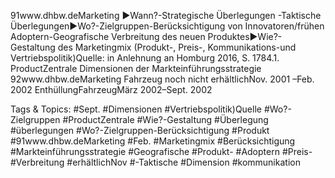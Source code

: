91www.dhbw.deMarketing
►Wann?-Strategische Überlegungen -Taktische Überlegungen►Wo?-Zielgruppen-Berücksichtigung von Innovatoren/frühen Adoptern-Geografische Verbreitung des neuen Produktes►Wie?-Gestaltung des Marketingmix (Produkt-, Preis-, Kommunikations-und Vertriebspolitik)Quelle: in Anlehnung an Homburg 2016, S. 1784.1. ProductZentrale Dimensionen der Markteinführungsstrategie
92www.dhbw.deMarketing
Fahrzeug noch nicht erhältlichNov. 2001 –Feb. 2002
EnthüllungFahrzeugMärz 2002–Sept. 2002

   Tags & Topics:
   #Sept.
   #Dimensionen
   #Vertriebspolitik)Quelle
   #Wo?-Zielgruppen
   #ProductZentrale
   #Wie?-Gestaltung
   #Überlegung
   #überlegungen
   #Wo?-Zielgruppen-Berücksichtigung
   #Produkt
   #91www.dhbw.deMarketing
   #Feb.
   #Marketingmix
   #Berücksichtigung
   #Markteinführungsstrategie
   #Geografische
   #Produkt-
   #Adoptern
   #Preis-
   #Verbreitung
   #erhältlichNov
   #-Taktische
   #Dimension
   #kommunikation